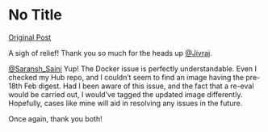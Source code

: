 # No Title

[Original Post](https://discourse.onlinedegree.iitm.ac.in/t/171141/215)

<p>A sigh of relief! Thank you so much for the heads up <a class="mention" href="/u/jivraj">@Jivraj</a>.</p>
<p><a class="mention" href="/u/saransh_saini">@Saransh_Saini</a> Yup! The Docker issue is perfectly understandable. Even I checked my Hub repo, and I couldn’t seem to find an image having the pre-18th Feb digest. Had I been aware of this issue, and the fact that a re-eval would be carried out, I would’ve tagged the updated image differently. Hopefully, cases like mine will aid in resolving any issues in the future.</p>
<p>Once again, thank you both!</p>